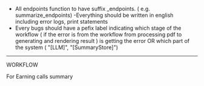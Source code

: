 - All endpoints function to have suffix \_endpoints. ( e.g. summarize_endpoints)
  -Everything should be written in english including error logs, print statements
- Every bugs should have a pefix label indicating which stage of the workflow ( if the error is from the workflow from processing pdf to generating and rendering result ) is getting the error OR which part of the system ( "[LLM]", "[SummaryStore]")

---

WORKFLOW

For Earning calls summary
